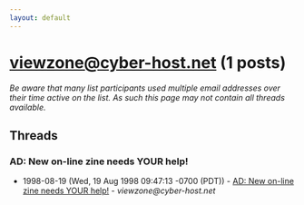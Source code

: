 ```yaml
---
layout: default
---
```


# viewzone@cyber-host.net (1 posts)

_Be aware that many list participants used multiple email addresses over their time active on the list. As such this page may not contain all threads available._

## Threads

### AD: New on-line zine needs YOUR help!
+ 1998-08-19 (Wed, 19 Aug 1998 09:47:13 -0700 (PDT)) - [AD: New on-line zine needs YOUR help!](/archive/1998/08/8f1cc9716a53d7ea2d6108659f39368efb1617e0de9cd64d70c0309f5e317e94) - _viewzone@cyber-host.net_

